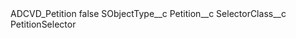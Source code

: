<?xml version="1.0" encoding="UTF-8"?>
<CustomMetadata xmlns="http://soap.sforce.com/2006/04/metadata" xmlns:xsi="http://www.w3.org/2001/XMLSchema-instance" xmlns:xsd="http://www.w3.org/2001/XMLSchema">
    <label>ADCVD_Petition</label>
    <protected>false</protected>
    <values>
        <field>SObjectType__c</field>
        <value xsi:type="xsd:string">Petition__c</value>
    </values>
    <values>
        <field>SelectorClass__c</field>
        <value xsi:type="xsd:string">PetitionSelector</value>
    </values>
</CustomMetadata>
